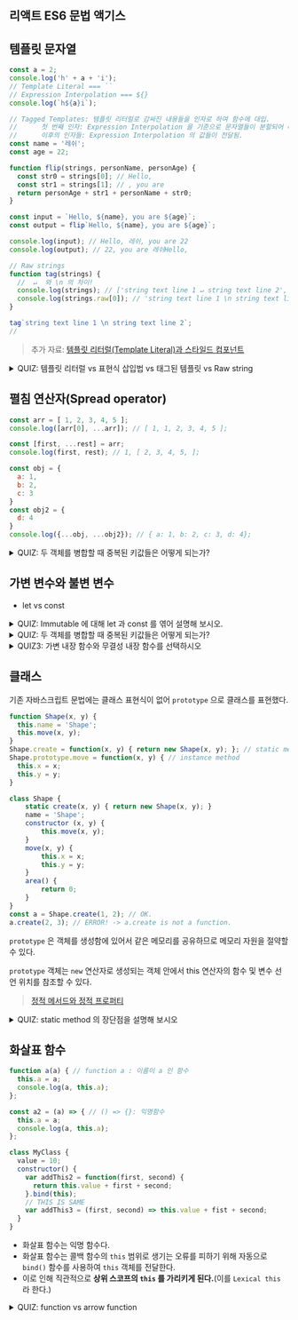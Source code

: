 리액트 ES6 문법 액기스
---

## 템플릿 문자열

```javascript
const a = 2;
console.log('h' + a + 'i');
// Template Literal === ``
// Expression Interpolation === ${}
console.log(`h${a}i`); 

// Tagged Templates: 템플릿 리터럴로 감싸진 내용들을 인자로 하여 함수에 대입.
//      첫 번째 인자: Expression Interpolation 을 기준으로 문자열들이 분할되어 배열로 전달된다.
//      이후의 인자들: Expression Interpolation 의 값들이 전달됨.
const name = '레쉬';
const age = 22;

function flip(strings, personName, personAge) {
  const str0 = strings[0]; // Hello, 
  const str1 = strings[1]; // , you are 
  return personAge + str1 + personName + str0;
}

const input = `Hello, ${name}, you are ${age}`;
const output = flip`Hello, ${name}, you are ${age}`;

console.log(input); // Hello, 레쉬, you are 22
console.log(output); // 22, you are 레쉬Hello, 

// Raw strings
function tag(strings) {
  //  ↵  와 \n 의 차이!
  console.log(strings); // ['string text line 1 ↵ string text line 2', raw: ['string text line 1 \n string text line 2']];
  console.log(strings.raw[0]); // 'string text line 1 \n string text line 2'
}

tag`string text line 1 \n string text line 2`;
// 
```

> 추가 자료: [템플릿 리터럴(Template Literal)과 스타일드 컴포넌트](https://velog.io/@lesh/%ED%85%9C%ED%94%8C%EB%A6%BF-%EB%A6%AC%ED%84%B0%EB%9F%B4Template-Literal%EA%B3%BC-%EC%8A%A4%ED%83%80%EC%9D%BC%EB%93%9C-%EC%BB%B4%ED%8F%AC%EB%84%8C%ED%8A%B8styled-component)

<details>
<summary style="cursor: pointer;">QUIZ: 템플릿 리터럴 vs 표현식 삽입법 vs 태그된 템플릿 vs Raw string</summary>
<div markdown="1">

위의 코드 참고.

</div>
</details>

## 펼침 연산자(Spread operator)

```javascript
const arr = [ 1, 2, 3, 4, 5 ];
console.log([arr[0], ...arr]); // [ 1, 1, 2, 3, 4, 5 ];

const [first, ...rest] = arr;
console.log(first, rest); // 1, [ 2, 3, 4, 5, ];

const obj = {
  a: 1,
  b: 2,
  c: 3
}
const obj2 = {
  d: 4
}
console.log({...obj, ...obj2}); // { a: 1, b: 2, c: 3, d: 4};
```

<details>
<summary style="cursor: pointer;">QUIZ: 두 객체를 병합할 때 중복된 키값들은 어떻게 되는가?</summary>
<div markdown="1">

뒤의 값이 앞의 값을 덮어쓴다.

</div>
</details>

## 가변 변수와 불변 변수

- let vs const

<details>
<summary style="cursor: pointer;">QUIZ: Immutable 에 대해 let 과 const 를 엮어 설명해 보시오.</summary>
<div markdown="1">

let 은 가변이며 const 는 불변이다.

이때의 "불변"은 주소 값에 대한 불변이므로 해당 주소 안의 데이터(값)은 변경이 된다.

따라서 `const arr = [];` 와 같이 const 로 선언된 배열에 push 등으로 값을 변경할 수 있다.

Immutable 은 "불변"으로 주로 `Object.freeze` 와 같이 더이상 값 또한 변할 수 없는 상태를 뜻한다.(freeze 또한 완벽한 불변을 줄 순 없다)

</div>
</details>

<details>
<summary style="cursor: pointer;">QUIZ: 두 객체를 병합할 때 중복된 키값들은 어떻게 되는가?</summary>
<div markdown="1">

뒤의 값이 앞의 값을 덮어쓴다.

</div>
</details>

<details>
<summary style="cursor: pointer;">QUIZ3: 가변 내장 함수와 무결성 내장 함수를 선택하시오</summary>
<div markdown="1">

| 가변 함수 | 무결성 함수 |
| --------- | ----------- |
| push      | concat      |
| splice    | slice       |
| pop       | slice       |

</div>
</details>

## 클래스

기존 자바스크립트 문법에는 클래스 표현식이 없어 `prototype` 으로 클래스를 표현했다.

```javascript
function Shape(x, y) {
  this.name = 'Shape';
  this.move(x, y);
}
Shape.create = function(x, y) { return new Shape(x, y); }; // static method
Shape.prototype.move = function(x, y) { // instance method
  this.x = x;
  this.y = y;
}

class Shape {
    static create(x, y) { return new Shape(x, y); }
    name = 'Shape';
    constructor (x, y) {
        this.move(x, y);
    }
    move(x, y) {
        this.x = x;
        this.y = y;
    }
    area() {
        return 0;
    }
}
const a = Shape.create(1, 2); // OK.
a.create(2, 3); // ERROR! -> a.create is not a function.
```

`prototype` 은 객체를 생성함에 있어서 같은 메모리를 공유하므로 메모리 자원을 절약할 수 있다.

`prototype` 객체는 `new` 연산자로 생성되는 객체 안에서 this 연산자의 함수 및 변수 선언 위치를 참조할 수 있다.

> [정적 메서드와 정적 프로퍼티](https://ko.javascript.info/static-properties-methods)

<details>
<summary style="cursor: pointer;">QUIZ: static method 의 장단점을 설명해 보시오</summary>
<div markdown="1">

정적 메소드는 "인스턴스 없이 호출 가능" 하며 "인스턴스 객체에서는 호출할 수 없다". utility 함수에 적합(Math.max)

단점으로는 Global 하게 어디서든 접근할 수 있어 "상태"를 가지게 될 경우 치명적인 버그로 이어질 수 있다.

</div>
</details>

## 화살표 함수

```javascript
function a(a) { // function a : 이름이 a 인 함수
  this.a = a;
  console.log(a, this.a);
};

const a2 = (a) => { // () => {}: 익명함수
  this.a = a;
  console.log(a, this.a);
};

class MyClass {
  value = 10;
  constructor() {
    var addThis2 = function(first, second) {
      return this.value + first + second;
    }.bind(this);
    // THIS IS SAME
    var addThis3 = (first, second) => this.value + fist + second;
  }
}
```

- 화살표 함수는 익명 함수다.
- 화살표 함수는 콜백 함수의 `this` 범위로 생기는 오류를 피하기 위해 자동으로 `bind()` 함수를 사용하여 `this` 객체를 전달한다. 
- 이로 인해 직관적으로 **상위 스코프의 `this` 를 가리키게 된다.**(이를 `Lexical this` 라 한다.)

<details>
<summary style="cursor: pointer;">QUIZ: function vs arrow function</summary>
<div markdown="1">

기존의 함수는 `new` 키워드를 통해 인스턴스 생성을 할 수 있다. 하지만 화살표 함수는 "익명 함수"이며 인스턴스 생성을 할 수 없다.

`scope` 의 차이가 나기 때문에 바라보는 `this` 가 서로 다르다.

</div>
</details>